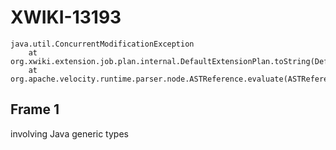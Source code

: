 # XWIKI-13193
```
java.util.ConcurrentModificationException
	at org.xwiki.extension.job.plan.internal.DefaultExtensionPlan.toString(DefaultExtensionPlan.java:115)
	at org.apache.velocity.runtime.parser.node.ASTReference.evaluate(ASTReference.java:547)
```

## Frame 1
 involving Java generic types 
